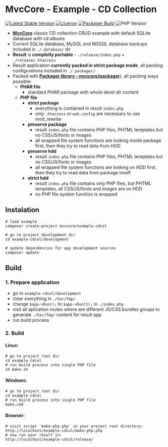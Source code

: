 # MvcCore - Example - CD Collection

[![Latest Stable Version](https://img.shields.io/badge/Stable-v4.2.0-brightgreen.svg?style=plastic)](https://github.com/mvccore/example-cdcol/releases)
[![License](https://img.shields.io/badge/Licence-BSD-brightgreen.svg?style=plastic)](https://github.com/mvccore/example-cdcol/blob/master/LICENCE.md)
[![Packager Build](https://img.shields.io/badge/Packager%20Build-passing-brightgreen.svg?style=plastic)](https://github.com/mvccore/packager)
![PHP Version](https://img.shields.io/badge/PHP->=5.3-brightgreen.svg?style=plastic)

- [**MvcCore**](https://github.com/mvccore/mvccore) classic CD collection CRUD example with default SQLite database with cd albums
- Current SQLite database, MySQL and MSSQL database backups included in `./.database/` dir
- **Result** is **completly portable** - `./release/index.php` + `./release/.htaccess`
- Result application **currently packed in strict package mode**, all packing configurations included in `./.packager/`
- Packed with [**Packager library - mvccore/packager**](https://github.com/mvccore/packager)), all packing ways possible:
  - **PHAR file**
	- standard PHAR package with whole devel dir content
  - **PHP file**
	- **strict package**
	  - everything is contained in result `index.php`
	  - only `.htaccess` or `web.config` are necessary to use mod_rewrite
	- **preserve package**
	  - result `index.php` file contains PHP files, 
		PHTML templates but no CSS/JS/fonts or images
	  - all wrapped file system functions are looking inside 
		package first, then they try to read data from HDD
	- **preserve hdd**
	  - result `index.php` file contains PHP files, 
		PHTML templates but no CSS/JS/fonts or images
	  - all wrapped file system functions are looking on HDD first, 
		then they try to read data from package inself
	- **strict hdd**
	  - result `index.php` file contains only PHP files, 
		but PHTML templates, all CSS/JS/fonts and images are on HDD
	  - no PHP file system function is wrapped

## Instalation
```shell
# load example
composer create-project mvccore/example-cdcol

# go to project development dir
cd example-cdcol/development

# update dependencies for app development sources
composer update
```

## Build

### 1. Prepare application
- go to `example-cdcol/development`
- clear everything in `./Var/Tmp/`
- change `$app->Run();` to `$app->Run(1);` in `./index.php`
- visit all aplication routes where are different JS/CSS bundles 
  groups to generate `./Var/Tmp/` content for result app
- run build process

### 2. Build

#### Linux:
```shell
# go to project root dir
cd example-cdcol
# run build process into single PHP file
sh make.sh
```

#### Windows:
```shell
# go to project root dir
cd example-cdcol
# run build process into single PHP file
make.cmd
```

#### Browser:
```shell
# visit script `make-php.php` in your project root directory:
http://localhost/example-cdcol/make-php.php
# now run your result in:
http://localhost/example-cdcol/release/
```
